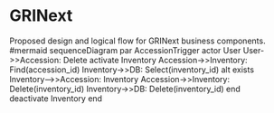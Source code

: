 # GRINext
Proposed design and logical flow for GRINext business components.
#mermaid
sequenceDiagram
    par AccessionTrigger
    actor User
    User->>Accession: Delete
    activate Inventory
    Accession->>Inventory: Find(accession_id)
    Inventory->>DB: Select(inventory_id)
    alt exists
    Inventory-->>Accession: Inventory
    Accession->>Inventory: Delete(inventory_id)
    Inventory->>DB: Delete(inventory_id)
    end   
    deactivate Inventory
    end
